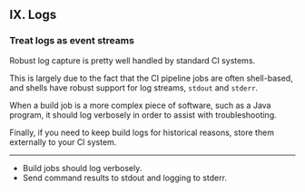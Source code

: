 ## IX. Logs

### Treat logs as event streams

Robust log capture is pretty well handled by standard CI systems. 

This is largely due to the fact that the CI pipeline jobs are often shell-based, and shells have robust support for 
log streams, `stdout` and `stderr`. 

When a build job is a more complex piece of software, such as a Java program, it should log verbosely 
in order to assist with troubleshooting.

Finally, if you need to keep build logs for historical reasons, store them externally to your CI system.

---

<ul class="fa-ul">
    <li>
        <i class="fa-li fa fa-2x fa-check-square"></i>
        <span>Build jobs should log verbosely.</span>
    </li>
    <li>
        <i class="fa-li fa fa-2x fa-check-square"></i>
        <span>Send command results to stdout and logging to stderr.</span>
    </li>
</ul>
